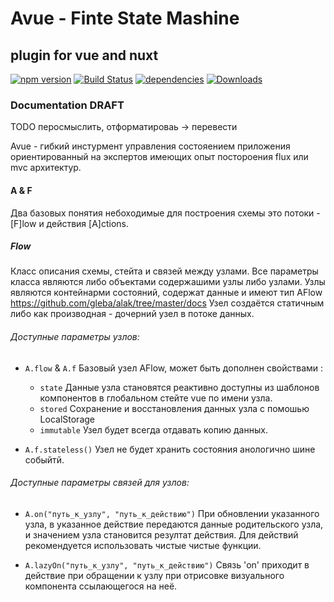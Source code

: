 # Avue - Finte State Mashine 
## plugin for vue and nuxt
[![npm version](https://badge.fury.io/js/avuef.svg)](https://badge.fury.io/js/avuef)
[![Build Status](https://travis-ci.org/carabins/avuef.svg?branch=master)](https://travis-ci.org/carabins/avuef)
[![dependencies](https://david-dm.org/gleba/avuef.svg)](https://david-dm.org/avuef/alak)
[![Downloads](https://img.shields.io/npm/dt/avuef.svg)](https://www.npmjs.com/package/avuef)

### Documentation DRAFT

TODO перосмыслить, отформатироваь -> перевести

Avue - гибкий инстурмент управления состояением приложения ориентированный на экспертов имеющих опыт постороения flux или mvc архитектур. 

#### A & F

Два базовых понятия небоходимые для построения схемы это потоки - [F]low и действия [A]ctions.

##### Flow
Класс описания схемы, стейта и связей между узлами. 
Все параметры класcа являются либо объектами содержашими узлы либо узлами.
Узлы являются контейнарми состояний, содержат данные и имеют тип AFlow https://github.com/gleba/alak/tree/master/docs
Узел создаётся статичным либо как производная - дочерний узел в потоке данных.  

###### Доступные параметры узлов:

- `A.flow` & `A.f`
Базовый узел AFlow, может быть дополнен свойствами :  
  - `state`
Данные узла становятся реактивно доступны из шаблонов компонентов в глобальном стейте vue по имени узла.
  - `stored`
Сохранение и восстановления данных узла с помошью LocalStorage
  - `immutable`
Узел будет всегда отдавать копию данных.

- `A.f.stateless()`
Узел не будет хранить состояния анологично шине собыйтй.

###### Доступные параметры связей для узлов:

- `A.on("путь_к_узлу", "путь_к_действию")`
При обновлении указанного узла, в указанное действие передаются данные родительского узла, и значением узла становится резултат действия. Для действий рекомендуется использовать чистые чистые функции. 

- `A.lazyOn("путь_к_узлу", "путь_к_действию")`
Связь 'on' приходит в действие при обращении к узлу при отрисовке визуального компонента ссылающегося на неё. 

 

